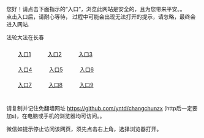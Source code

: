 您好！请点击下面指示的“入口”，浏览此网站是安全的，且为您带来平安。。 <br/>
点击入口后，请耐心等待， 过程中可能会出现无法打开的提示，请忽略，最终会进入网站. </br>

法轮大法在长春<br/>
<div style="padding:10px"><a style="margin:20px" target="_blank" href="https://d3un1vsz4f2mzm.cloudfront.net/2Qpsp?evgtavjz" id="ccLink1" rel="nofollow">入口1</a> <a target="_blank" style="margin:20px" href="https://d30dpnsd119c3g.cloudfront.net/2Qpsp?yeejcqt" id="ccLink2" rel="nofollow">入口2</a> <a style="margin:20px" target="_blank" href="https://d1vy8lsgew3zeb.cloudfront.net/2Qpsp?gdoktvel" id="ccLink3" rel="nofollow">入口3</a></div>

<div style="padding:10px" ><a style="margin:20px" target="_blank" href="https://d3un1vsz4f2mzm.cloudfront.net/2Qpsp?evgtavjz" id="ccLink4" rel="nofollow">入口4</a> <a style="margin:20px" href="https://d30dpnsd119c3g.cloudfront.net/2Qpsp?yeejcqt" target="_blank" id="ccLink5" rel="nofollow">入口5</a> <a style="margin:20px" href="https://d1vy8lsgew3zeb.cloudfront.net/2Qpsp?gdoktvel" target="_blank" id="ccLink6" rel="nofollow">入口6</a></div>

<div style="padding:10px"><a style="margin:20px" target="_blank" href="https://d3un1vsz4f2mzm.cloudfront.net/2Qpsp?evgtavjz" id="ccLink7" rel="nofollow">入口7</a> <a style="margin:20px" href="https://d30dpnsd119c3g.cloudfront.net/2Qpsp?yeejcqt" target="_blank" id="ccLink8" rel="nofollow">入口8</a> <a style="margin:20px" target="_blank" href="https://d1vy8lsgew3zeb.cloudfront.net/2Qpsp?gdoktvel" id="ccLink9" rel="nofollow">入口9</a></div>

<br/>



请复制并记住免翻墙网址 https://github.com/yntd/changchunzx (http后一定要加s)，在电脑或手机的浏览器均可访问。。<br/>

微信如提示停止访问该网页，须先点击右上角，选择浏览器打开。
